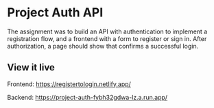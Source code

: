 # Project Auth API

The assignment was to build an API with authentication to implement a registration flow, and a frontend with a form to register or sign in. After authorization, a page should show that confirms a successful login. 


## View it live

Frontend: https://registertologin.netlify.app/

Backend: https://project-auth-fybh32gdwa-lz.a.run.app/
